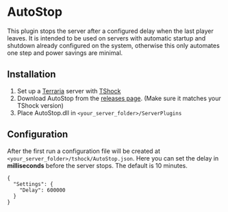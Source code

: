 # AutoStop
This plugin stops the server after a configured delay when the last player leaves. It is intended to be used on servers with automatic startup and shutdown already configured on the system, otherwise this only automates one step and power savings are minimal.

## Installation
1. Set up a [Terraria](https://www.terraria.org/) server with [TShock](https://github.com/Pryaxis/TShock)
2. Download AutoStop from the [releases page](https://github.com/kevmeath/AutoStop/releases). (Make sure it matches your TShock version)
3. Place AutoStop.dll in `<your_server_folder>/ServerPlugins`

## Configuration
After the first run a configuration file will be created at `<your_server_folder>/tshock/AutoStop.json`. Here you can set the delay in **milliseconds** before the server stops. The default is 10 minutes.
```
{
  "Settings": {
    "Delay": 600000
  }
}
```
